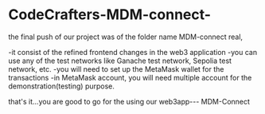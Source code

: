 # CodeCrafters-MDM-connect-

the final push of our project was of the folder name MDM-connect real,

-it consist of the refined frontend changes in the web3 application
-you can use any of the test networks like Ganache test network, Sepolia test network, etc.
-you will need to set up the MetaMask wallet for the transactions
-in MetaMask account, you will need multiple account for the demonstration(testing) purpose.

that's it...you are good to go for the using our web3app---
MDM-Connect
